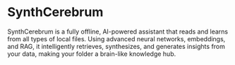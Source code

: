 # SynthCerebrum
SynthCerebrum is a fully offline, AI-powered assistant that reads and learns from all types of local files. Using advanced neural networks, embeddings, and RAG, it intelligently retrieves, synthesizes, and generates insights from your data, making your folder a brain-like knowledge hub.
